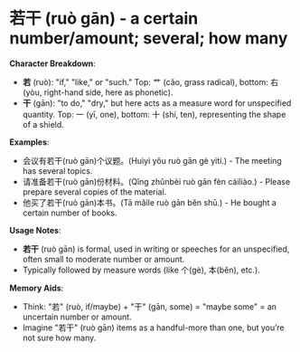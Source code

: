 # **若干 (ruò gān) - a certain number/amount; several; how many**

**Character Breakdown**:  
- **若** (ruò): "if," "like," or "such." Top: 艹 (cǎo, grass radical), bottom: 右 (yòu, right-hand side, here as phonetic).  
- **干** (gān): "to do," "dry," but here acts as a measure word for unspecified quantity. Top: 一 (yī, one), bottom: 十 (shí, ten), representing the shape of a shield.

**Examples**:  
- 会议有若干(ruò gān)个议题。(Huìyì yǒu ruò gān gè yìtí.) - The meeting has several topics.  
- 请准备若干(ruò gān)份材料。(Qǐng zhǔnbèi ruò gān fèn cáiliào.) - Please prepare several copies of the material.  
- 他买了若干(ruò gān)本书。(Tā mǎile ruò gān běn shū.) - He bought a certain number of books.

**Usage Notes**:  
- **若干** (ruò gān) is formal, used in writing or speeches for an unspecified, often small to moderate number or amount.  
- Typically followed by measure words (like 个(gè), 本(běn), etc.).

**Memory Aids**:  
- Think: "若" (ruò, if/maybe) + "干" (gān, some) = "maybe some" = an uncertain number or amount.  
- Imagine "若干" (ruò gān) items as a handful-more than one, but you’re not sure how many.
